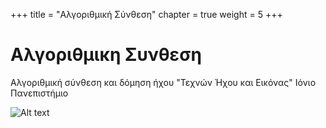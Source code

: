 +++
title = "Αλγοριθμική Σύνθεση"
chapter = true
weight = 5
+++


# Αλγοριθμικη Συνθεση 

Αλγοριθμική σύνθεση και δόμηση ήχου "Τεχνών Ήχου και Εικόνας"
Ιόνιο Πανεπιστήμιο


![Alt text][id]

[id]: https://img00.deviantart.net/ad9f/i/2018/030/a/2/substructivo_copy_by_basmur-dc1o257.png "Fragments"


